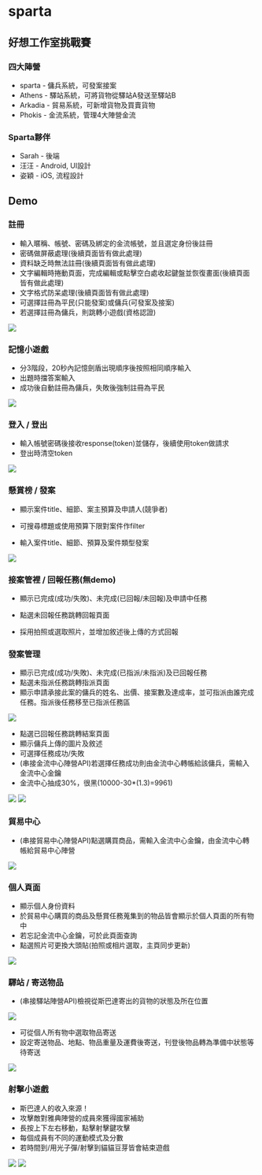 # sparta

## 好想工作室挑戰賽

### 四大陣營
* sparta - 傭兵系統，可發案接案
* Athens - 驛站系統，可將貨物從驛站A發送至驛站B
* Arkadia - 貿易系統，可新增貨物及買賣貨物
* Phokis - 金流系統，管理4大陣營金流

### Sparta夥伴
* Sarah - 後端
* 汪汪 - Android, UI設計
* 姿穎 - iOS, 流程設計

## Demo

### 註冊

* 輸入暱稱、帳號、密碼及綁定的金流帳號，並且選定身份後註冊
* 密碼做屏蔽處理(後續頁面皆有做此處理)
* 資料缺乏時無法註冊(後續頁面皆有做此處理)
* 文字編輯時捲動頁面，完成編輯或點擊空白處收起鍵盤並恢復畫面(後續頁面皆有做此處理)
* 文字格式防呆處理(後續頁面皆有做此處理)
* 可選擇註冊為平民(只能發案)或傭兵(可發案及接案)
* 若選擇註冊為傭兵，則跳轉小遊戲(資格認證)

![](https://github.com/ablacktaco/sparta/blob/master/resign.gif)

### 記憶小遊戲

* 分3階段，20秒內記憶劍盾出現順序後按照相同順序輸入
* 出題時擋答案輸入
* 成功後自動註冊為傭兵，失敗後強制註冊為平民

![](https://github.com/ablacktaco/sparta/blob/master/qualification.gif)

### 登入 / 登出

* 輸入帳號密碼後接收response(token)並儲存，後續使用token做請求
* 登出時清空token

![](https://github.com/ablacktaco/sparta/blob/master/login.gif)

### 懸賞榜 / 發案

* 顯示案件title、細節、案主預算及申請人(競爭者)
* 可搜尋標題或使用預算下限對案件作filter

* 輸入案件title、細節、預算及案件類型發案

![](https://github.com/ablacktaco/sparta/blob/master/post.gif)

### 接案管裡 / 回報任務(無demo)

* 顯示已完成(成功/失敗)、未完成(已回報/未回報)及申請中任務
* 點選未回報任務跳轉回報頁面

* 採用拍照或選取照片，並增加敘述後上傳的方式回報

### 發案管理

* 顯示已完成(成功/失敗)、未完成(已指派/未指派)及已回報任務
* 點選未指派任務跳轉指派頁面
* 顯示申請承接此案的傭兵的姓名、出價、接案數及達成率，並可指派由誰完成任務。指派後任務移至已指派任務區

![](https://github.com/ablacktaco/sparta/blob/master/postManager.gif)

* 點選已回報任務跳轉結案頁面
* 顯示傭兵上傳的圖片及敘述
* 可選擇任務成功/失敗
* (串接金流中心陣營API)若選擇任務成功則由金流中心轉帳給該傭兵，需輸入金流中心金鑰
* 金流中心抽成30%，很黑(10000-30*(1.3)=9961)

![](https://github.com/ablacktaco/sparta/blob/master/decide1.gif) ![](https://github.com/ablacktaco/sparta/blob/master/decide2.gif)

### 貿易中心

* (串接貿易中心陣營API)點選購買商品，需輸入金流中心金鑰，由金流中心轉帳給貿易中心陣營

![](https://github.com/ablacktaco/sparta/blob/master/buy.gif)

### 個人頁面

* 顯示個人身份資料
* 於貿易中心購買的商品及懸賞任務蒐集到的物品皆會顯示於個人頁面的所有物中
* 若忘記金流中心金鑰，可於此頁面查詢
* 點選照片可更換大頭貼(拍照或相片選取，主頁同步更新)

![](https://github.com/ablacktaco/sparta/blob/master/profile.gif)

### 驛站 / 寄送物品

* (串接驛站陣營API)檢視從斯巴達寄出的貨物的狀態及所在位置

![](https://github.com/ablacktaco/sparta/blob/master/station.gif)

* 可從個人所有物中選取物品寄送
* 設定寄送物品、地點、物品重量及運費後寄送，刊登後物品轉為準備中狀態等待寄送

![](https://github.com/ablacktaco/sparta/blob/master/send.gif)

### 射擊小遊戲

* 斯巴達人的收入來源！
* 攻擊敵對雅典陣營的成員來獲得國家補助
* 長按上下左右移動，點擊射擊鍵攻擊
* 每個成員有不同的運動模式及分數
* 若時間到/用光子彈/射擊到貓貓豆芽皆會結束遊戲

![](https://github.com/ablacktaco/sparta/blob/master/shot1.gif) ![](https://github.com/ablacktaco/sparta/blob/master/shot2.gif)

